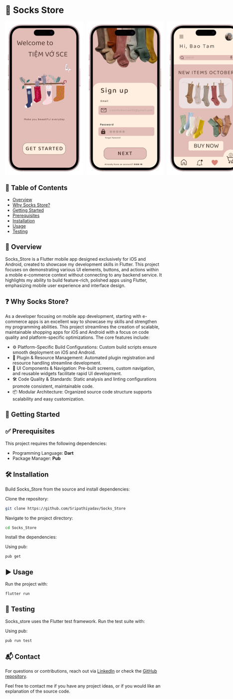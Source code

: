 # 🧦 Socks Store

<p style="display: flex; gap: 10px;">
  <img src="assets/mockups/Frame1.png" alt="Frame 1" width="250"/>
  <img src="assets/mockups/Frame2.png" alt="Frame 2" width="250"/>
  <img src="assets/mockups/Frame3.png" alt="Frame 3" width="250"/>
</p>

## 📑 Table of Contents
- [Overview](#overview)
- [Why Socks Store?](#why-socks-store)
- [Getting Started](#getting-started)
- [Prerequisites](#prerequisites)
- [Installation](#installation)
- [Usage](#usage)
- [Testing](#testing)

## 📖 Overview

Socks_Store is a Flutter mobile app designed exclusively for iOS and Android, created to showcase my development skills in Flutter. This project focuses on demonstrating various UI elements, buttons, and actions within a mobile e-commerce context without connecting to any backend service. It highlights my ability to build feature-rich, polished apps using Flutter, emphasizing mobile user experience and interface design.

## ❓ Why Socks Store?

As a developer focusing on mobile app development, starting with e-commerce apps is an excellent way to showcase my skills and strengthen my programming abilities. This project streamlines the creation of scalable, maintainable shopping apps for iOS and Android with a focus on code quality and platform-specific optimizations. The core features include:

- ⚙️ Platform-Specific Build Configurations: Custom build scripts ensure smooth deployment on iOS and Android.
- 🔌 Plugin & Resource Management: Automated plugin registration and resource handling streamline development.
- 🎨 UI Components & Navigation: Pre-built screens, custom navigation, and reusable widgets facilitate rapid UI development.
- 🛠 Code Quality & Standards: Static analysis and linting configurations promote consistent, maintainable code.
- 📦 Modular Architecture: Organized source code structure supports scalability and easy customization.

## 🚀 Getting Started

## ✅ Prerequisites

This project requires the following dependencies:

- Programming Language: **Dart**
- Package Manager: **Pub**

## 🛠 Installation

Build Socks_Store from the source and install dependencies:

Clone the repository:

```bash
git clone https://github.com/Sripathiyadav/Socks_Store
```

Navigate to the project directory:

```bash
cd Socks_Store
```

Install the dependencies:

Using pub:

```bash
pub get
```

## ▶️ Usage

Run the project with:

```bash
flutter run
```

## 🧪 Testing

Socks_store uses the Flutter test framework. Run the test suite with:

Using pub:

```bash
pub run test
```

## 📬 Contact

For questions or contributions, reach out via [LinkedIn](https://www.linkedin.com/in/sripathi-yadav/) or check the [GitHub repository](https://github.com/Sripathiyadav/Socks_Store).

Feel free to contact me if you have any project ideas, or if you would like an explanation of the source code.